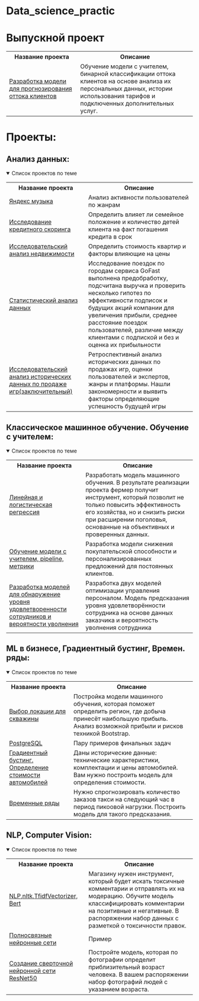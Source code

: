 # Data_science_practic

# Выпускной проект
<table>
<tr>
  <th>Название проекта</th>
  <th>Описание</th>
</tr> 
<tr>
  <td><a href = "https://github.com/1nix/ds_practic/blob/repo/NLP%2CCV/%D0%9F%D1%80%D0%BE%D0%B5%D0%BA%D1%82%20%D0%B4%D0%BB%D1%8F%20%C2%AB%D0%92%D0%B8%D0%BA%D0%B8%D1%88%D0%BE%D0%BF%C2%BB%20c%20Bert_fin.ipynb">Разработка модели для прогнозирования оттока клиентов</a></td>
  <td>Обучение модели с учителем, бинарной классификации оттока клиентов на основе анализа их персональных данных, истории использования тарифов и подключенных дополнительных услуг.</td>
</tr>
</table>

# Проекты:

## Анализ данных:
<details open>
  <summary>Список проектов по теме</summary>
<table>
<tr>
  <th>Название проекта</th>
  <th>Описание</th>
</tr> 
  
<tr>
  <td><a href = "">Яндекс музыка</a></td>
  <td>Анализ активности пользователей по жанрам</td>
</tr>

<tr>
  <td><a href = "">Исследование кредитного скоринга</a></td>
  <td>Определить влияет ли семейное положение и количество детей клиента на факт погашения кредита в срок</td>
</tr>

<tr>
  <td><a href = "">Исследовательский анализ недвижимости</a></td>
  <td>Определить стоимость квартир и факторы влияющие на цены</td>
</tr>

<tr>
  <td><a href = "">Статистический анализ данных</a></td>
  <td>Исследование поездок по городам сервиса GoFast выполнена предобработку, подсчитана выручка и проверить несколько гипотез по эффективности подписок и будущих акций компании для увеличения прибыли, среднее расстояние поездок пользователей, различие между клиентами с подпиской и без и оценка их прибыльности</td>
</tr>

<tr>
  <td><a href = "">Исследовательский анализ исторических данных по продаже игр(заключительный)</a></td>
  <td>Ретроспективный анализ исторических данных по продажах игр, оценки пользователей и экспертов, жанры и платформы. Нашли закономерности и выявить факторы определяющие успешность будущей игры</td>
</tr>
</table>

## Классическое машинное обучение. Обучение с учителем:
<details open>
  <summary>Список проектов по теме</summary>
<table>
<tr>
  <th>Название проекта</th>
  <th>Описание</th>
</tr> 

<tr>
  <td><a href = "">Линейная и логистическая регрессия</a></td>
  <td>Разработать модель машинного обучения. В результате реализации проекта фермер получит инструмент, который позволит не только повысить эффективность его хозяйства, но и снизить риски при расширении поголовья, основанные на объективных и проверенных данных.</td>
</tr>

<tr>
  <td><a href = "">Обучение модели с учителем, pipeline, метрики</a></td>
  <td>Разработка модели снижения покупательской способности и персонализированных предложений для постоянных клиентов.</td>
</tr>

<tr>
  <td><a href = "">Разработка моделей для обнаружение уровня удовлетворенности сотрудников и вероятности уволнения </a></td>
  <td>Разработка двух моделей оптимизации управления персоналом. Модель предсказания уровня удовлетворённости сотрудника на основе данных заказчика и вероятность уволнения сотрудника</td>
</tr>
</table>

## ML в бизнесе, Градиентный бустинг, Времен. ряды:
<details open>
  <summary>Список проектов по теме</summary>
<table>
<tr>
  <th>Название проекта</th>
  <th>Описание</th>
</tr> 

<tr>
  <td><a href = "">Выбор локации для скважины</a></td>
  <td>Постройка модели машинного обучения, которая поможет определить регион, где добыча принесёт наибольшую прибыль. Анализ возможной прибыли и рисков техникой Bootstrap.</td>
</tr>

<tr>
  <td><a href = "">PostgreSQL</a></td>
  <td>Пару примеров финальных задач</td>
</tr>

<tr>
  <td><a href = "">Градиентный бустинг. Определение стоимости автомобилей</a></td>
  <td>Даны исторические данные: технические характеристики, комплектации и цены автомобилей. Вам нужно построить модель для определения стоимости.</td>
</tr>

<tr>
  <td><a href = "">Временные ряды</a></td>
  <td>Нужно спрогнозировать количество заказов такси на следующий час в период пикоовой нагрузки. Построить модель для такого предсказания.</td>
</tr>

</table>

## NLP, Computer Vision:
<details open>
  <summary>Список проектов по теме</summary>
<table>
<tr>
  <th>Название проекта</th>
  <th>Описание</th>
</tr> 

<tr>
  <td><a href = "https://github.com/1nix/ds_practic/blob/repo/NLP%2CCV/%D0%9F%D1%80%D0%BE%D0%B5%D0%BA%D1%82%20%D0%B4%D0%BB%D1%8F%20%C2%AB%D0%92%D0%B8%D0%BA%D0%B8%D1%88%D0%BE%D0%BF%C2%BB%20c%20Bert_fin.ipynb">NLP,nltk,TfidfVectorizer, Bert</a></td>
  <td>Магазину нужен инструмент, который будет искать токсичные комментарии и отправлять их на модерацию. Обучите модель классифицировать комментарии на позитивные и негативные. В распоряжении набор данных с разметкой о токсичности правок.</td>
</tr>

<tr>
  <td><a href = "https://github.com/1nix/ds_practic/blob/repo/NLP%2CCV/gpu.py">Полносвязные нейронные сети</a></td>
  <td>Пример</td>
</tr>

<tr>
  <td><a href = "https://github.com/1nix/ds_practic/blob/repo/NLP%2CCV/comp_vision.ipynb">Создание сверточной нейронной сети ResNet50</a></td>
  <td>Постройте модель, которая по фотографии определит приблизительный возраст человека. В вашем распоряжении набор фотографий людей с указанием возраста.</td>
</tr>

</table>
